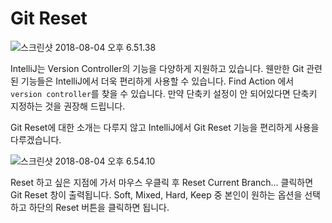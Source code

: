 # Git Reset

![스크린샷 2018-08-04 오후 6.51.38](https://github.com/cheese10yun/IntelliJ/blob/master/assets/%EC%8A%A4%ED%81%AC%EB%A6%B0%EC%83%B7%202018-08-04%20%EC%98%A4%ED%9B%84%206.51.38.png?raw=true)

IntelliJ는 Version Controller의 기능을 다양하게 지원하고 있습니다. 웬만한 Git 관련된 기능들은 IntelliJ에서 더욱 편리하게 사용할 수 있습니다. Find Action 에서 `version controller`를 찾을 수 있습니다. 만약 단축키 설정이 안 되어있다면 단축키 지정하는 것을 권장해 드립니다.



Git Reset에 대한 소개는 다루지 않고 IntelliJ에서 Git Reset 기능을 편리하게 사용을 다루겠습니다.

![스크린샷 2018-08-04 오후 6.54.10](https://github.com/cheese10yun/IntelliJ/blob/master/assets/%EC%8A%A4%ED%81%AC%EB%A6%B0%EC%83%B7%202018-08-04%20%EC%98%A4%ED%9B%84%206.54.10.png?raw=true)

Reset 하고 싶은 지점에 가서 마우스 우클릭 후 Reset Current Branch... 클릭하면 Git Reset 창이 출력됩니다. Soft, Mixed, Hard, Keep 중 본인이 원하는 옵션을 선택하고 하단의 Reset 버튼을 클릭하면 됩니다.
